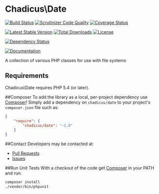 # Chadicus\Date
[![Build Status](https://travis-ci.org/chadicus/date-php.svg?branch=master)](https://travis-ci.org/chadicus/date-php)
[![Scrutinizer Code Quality](http://img.shields.io/scrutinizer/g/chadicus/date-php.svg?style=flat)](https://scrutinizer-ci.com/g/chadicus/date-php/)
[![Coverage Status](https://coveralls.io/repos/chadicus/date-php/badge.svg?branch=master&service=github)](https://coveralls.io/github/chadicus/date-php?branch=master)

[![Latest Stable Version](http://img.shields.io/packagist/v/chadicus/date.svg?style=flat)](https://packagist.org/packages/chadicus/date)
[![Total Downloads](http://img.shields.io/packagist/dt/chadicus/date.svg?style=flat)](https://packagist.org/packages/chadicus/date)
[![License](http://img.shields.io/packagist/l/chadicus/date.svg?style=flat)](https://packagist.org/packages/chadicus/date)

[![Dependency Status](https://www.versioneye.com/user/projects/5606a7295a262f001e0001aa/badge.svg?style=flat)](https://www.versioneye.com/user/projects/5606a7295a262f001e0001aa)

[![Documentation](https://img.shields.io/badge/reference-phpdoc-blue.svg?style=flat)](http://pholiophp.org/chadicus/date)

A collection of various PHP classes for use with file systems

## Requirements

Chadicus\Date requires PHP 5.4 (or later).

##Composer
To add the library as a local, per-project dependency use [Composer](http://getcomposer.org)! Simply add a dependency on
`chadicus/date` to your project's `composer.json` file such as:

```json
{
    "require": {
        "chadicus/date": "~1.0"
    }
}
```
##Contact
Developers may be contacted at:

 * [Pull Requests](https://github.com/chadicus/date-php/pulls)
 * [Issues](https://github.com/chadicus/date-php/issues)

##Run Unit Tests
With a checkout of the code get [Composer](http://getcomposer.org) in your PATH and run:

```sh
composer install
./vendor/bin/phpunit
```
